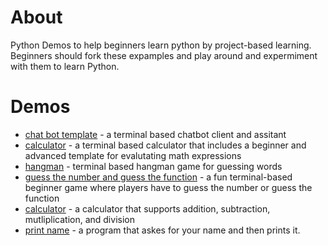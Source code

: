 # About
Python Demos to help beginners learn python by project-based learning. Beginners should fork these expamples and play around and 
expermiment with them to learn Python.
# Demos
* [chat bot template](https://github.com/eulerthedestroyer/pythonChatBotExample) - a terminal based chatbot client and assitant
* [calculator](https://github.com/eulerthedestroyer/calculatorExample) - a terminal based calculator that includes a beginner and advanced template for evalutating math expressions
* [hangman](https://github.com/eulerthedestroyer/hangman) -  terminal based hangman game for guessing words
* [guess the number and guess the function](https://github.com/milind-u/beginner-demos) - a fun terminal-based beginner game where players have to guess the number or guess the function
* [calculator](https://replit.com/@MrEconomical/calculator-demo) - a calculator that supports addition, subtraction, mutliplication, and division
* [print name](https://replit.com/@MrEconomical/print-name-demo) - a program that askes for your name and then prints it.

